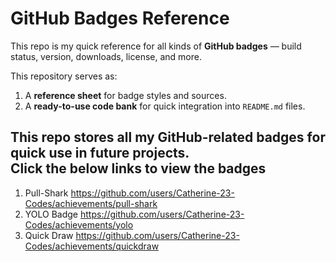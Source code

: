 #  GitHub Badges Reference 

This repo is my quick reference for all kinds of **GitHub badges** — build status, version, downloads, license, and more.

This repository serves as:
1. A **reference sheet** for badge styles and sources.
2. A **ready-to-use code bank** for quick integration into `README.md` files.


This repo stores **all my GitHub-related badges** for quick use in future projects.  
Click the below links to view the badges
----------------------------------------------------------------------------------------------------------------------------------------------------------------------------------------------------------------------------

1) Pull-Shark
     https://github.com/users/Catherine-23-Codes/achievements/pull-shark
2) YOLO Badge
     https://github.com/users/Catherine-23-Codes/achievements/yolo
3) Quick Draw
     https://github.com/users/Catherine-23-Codes/achievements/quickdraw
